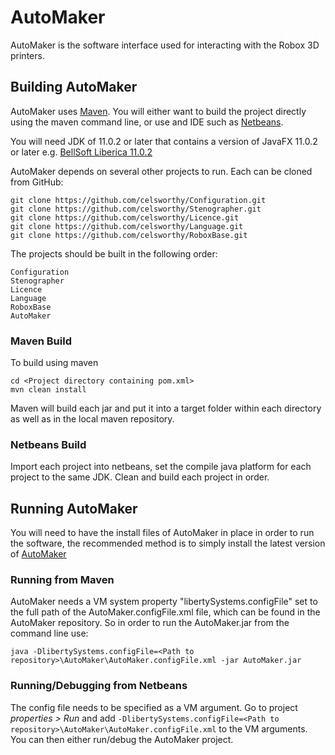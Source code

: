 # AutoMaker
AutoMaker is the software interface used for interacting with the Robox 3D printers.
## Building AutoMaker
AutoMaker uses [Maven](http://maven.apache.org/download.cgi). You will either want to build the project directly using the maven command line, or use and IDE such as [Netbeans](http://netbeans.apache.org/download/index.html).

You will need JDK of 11.0.2 or later that contains a version of JavaFX 11.0.2 or later e.g. [BellSoft Liberica 11.0.2](https://bell-sw.com/pages/java-11.0.2/)

AutoMaker depends on several other projects to run. Each can be cloned from GitHub:

	git clone https://github.com/celsworthy/Configuration.git
	git clone https://github.com/celsworthy/Stenographer.git
	git clone https://github.com/celsworthy/Licence.git
	git clone https://github.com/celsworthy/Language.git
	git clone https://github.com/celsworthy/RoboxBase.git
	
The projects should be built in the following order:

	Configuration
	Stenographer
	Licence
	Language
	RoboxBase
	AutoMaker

### Maven Build
To build using maven
	
	cd <Project directory containing pom.xml>
	mvn clean install

Maven will build each jar and put it into a target folder within each directory as well as in the local maven repository.

### Netbeans Build
Import each project into netbeans, set the compile java platform for each project to the same JDK. Clean and build each project in order.

## Running AutoMaker
You will need to have the install files of AutoMaker in place in order to run the software, the recommended method is to simply install the latest version of [AutoMaker](http://cel-robox.com/downloads)

### Running from Maven
AutoMaker needs a VM system property "libertySystems.configFile" set to the full path of the AutoMaker.configFile.xml file, which can be found in the AutoMaker repository. So in order to run the AutoMaker.jar from the command line use:
 
	java -DlibertySystems.configFile=<Path to repository>\AutoMaker\AutoMaker.configFile.xml -jar AutoMaker.jar

### Running/Debugging from Netbeans
The config file needs to be specified as a VM argument. Go to project *properties > Run* and add ```-DlibertySystems.configFile=<Path to repository>\AutoMaker\AutoMaker.configFile.xml``` to the VM arguments. You can then either run/debug the AutoMaker project.
